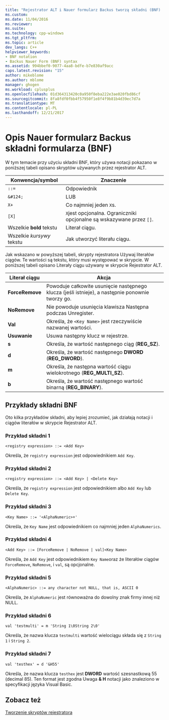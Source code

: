 ```yaml
---
title: "Rejestrator ALT i Nauer formularz Backus tworzą składni (BNF) | Dokumentacja firmy Microsoft"
ms.custom: 
ms.date: 11/04/2016
ms.reviewer: 
ms.suite: 
ms.technology: cpp-windows
ms.tgt_pltfrm: 
ms.topic: article
dev_langs: C++
helpviewer_keywords:
- BNF notation
- Backus Nauer Form (BNF) syntax
ms.assetid: 994bbef0-9077-4aa8-bdfe-b7e830af9acc
caps.latest.revision: "15"
author: mikeblome
ms.author: mblome
manager: ghogen
ms.workload: cplusplus
ms.openlocfilehash: 01d364313420c0a950f8eba222e3ae020fbd86cf
ms.sourcegitcommit: 8fa8fdf0fbb4f57950f1e8f4f9b81b4d39ec7d7a
ms.translationtype: MT
ms.contentlocale: pl-PL
ms.lasthandoff: 12/21/2017
---
```

# <a name="understanding-backus-nauer-form-bnf-syntax"></a>Opis Nauer formularz Backus składni formularza (BNF)
W tym temacie przy użyciu składni BNF, który używa notacji pokazano w poniższej tabeli opisano skryptów używanych przez rejestrator ALT.  
  
|Konwencja/symbol|Znaczenie|  
|------------------------|-------------|  
|`::=`|Odpowiednik|  
|`&#124;`|LUB|  
|`X+`|Co najmniej jeden `X`s.|  
|`[X]`|`X`jest opcjonalna. Ograniczniki opcjonalne są wskazywane przez `[]`.|  
|Wszelkie **bold** tekstu|Literał ciągu.|  
|Wszelkie *kursywy* tekstu|Jak utworzyć literału ciągu.|  
  
 Jak wskazano w powyższej tabeli, skrypty rejestratora Używaj literałów ciągów. Te wartości są tekstu, który musi występować w skrypcie. W poniższej tabeli opisano Literały ciągu używany w skrypcie Rejestrator ALT.  
  
|Literał ciągu|Akcja|  
|--------------------|------------|  
|**ForceRemove**|Powoduje całkowite usunięcie następnego klucza (jeśli istnieje), a następnie ponownie tworzy go.|  
|**NoRemove**|Nie powoduje usunięcia klawisza Następna podczas Unregister.|  
|**Val**|Określa, że `<Key Name>` jest rzeczywiście nazwanej wartości.|  
|**Usuwanie**|Usuwa następny klucz w rejestrze.|  
|**s**|Określa, że wartość następnego ciąg (**REG_SZ**).|  
|**d**|Określa, że wartość następnego **DWORD** (**REG_DWORD**).|  
|**m**|Określa, że następna wartość ciągu wielokrotnego (**REG_MULTI_SZ**).|  
|**b**|Określa, że wartość następnego wartość binarną (**REG_BINARY**).|  
  
## <a name="bnf-syntax-examples"></a>Przykłady składni BNF  
 Oto kilka przykładów składni, aby lepiej zrozumieć, jak działają notacji i ciągów literałów w skrypcie Rejestrator ALT.  
  
### <a name="syntax-example-1"></a>Przykład składni 1  
  
```  
<registry expression> ::= <Add Key>  
```  
  
 Określa, że `registry expression` jest odpowiednikiem `Add Key`.  
  
### <a name="syntax-example-2"></a>Przykład składni 2  
  
```  
<registry expression> ::= <Add Key> | <Delete Key>  
```  
  
 Określa, że `registry expression` jest odpowiednikiem albo `Add Key` lub `Delete Key`.  
  
### <a name="syntax-example-3"></a>Przykład składni 3  
  
```  
<Key Name> ::= '<AlphaNumeric>+'  
```  
  
 Określa, że `Key Name` jest odpowiednikiem co najmniej jeden `AlphaNumerics`.  
  
### <a name="syntax-example-4"></a>Przykład składni 4  
  
```  
<Add Key> ::= [ForceRemove | NoRemove | val]<Key Name>  
```  
  
 Określa, że `Add Key` jest odpowiednikiem `Key Name`oraz że literałów ciągów `ForceRemove`, `NoRemove`, i `val`, są opcjonalne.  
  
### <a name="syntax-example-5"></a>Przykład składni 5  
  
```  
<AlphaNumeric> ::= any character not NULL, that is, ASCII 0  
```  
  
 Określa, że `AlphaNumeric` jest równoważna do dowolny znak firmy innej niż NULL.  
  
### <a name="syntax-example-6"></a>Przykład składni 6  
  
```  
val 'testmulti' = m 'String 1\0String 2\0'  
```  
  
 Określa, że nazwa klucza `testmulti` wartość wielociągu składa się z `String 1` i `String 2`.  
  
### <a name="syntax-example-7"></a>Przykład składni 7  
  
```  
val 'testhex' = d '&H55'  
```  
  
 Określa, że nazwa klucza `testhex` jest **DWORD** wartość szesnastkową 55 (decimal 85). Ten format jest zgodna Uwaga **& H** notacji jako znaleziono w specyfikacji języka Visual Basic.  
  
## <a name="see-also"></a>Zobacz też  
 [Tworzenie skryptów rejestratora](../atl/creating-registrar-scripts.md)

